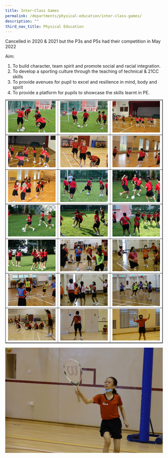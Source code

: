 ```yaml
---
title: Inter–Class Games
permalink: /departments/physical-education/inter-class-games/
description: ""
third_nav_title: Physical Education
---
```

<p>Cancelled in 2020 &amp; 2021 but the P3s and P5s had their competition in May 2022</p>
<p>Aim:</p>
<ol>
<li>To build character, team spirit and promote social and racial integration.</li>
<li>To develop a sporting culture through the teaching of technical &amp; 21CC skills</li>
<li>To provide avenues for pupil to excel and resilience in mind, body and spirit</li>
<li>To provide a platform for pupils to showcase the skills learnt in PE.</li>
</ol>
<table style="border-collapse: collapse; width: 100%;" border="1">
<tbody>
<tr>
<td style="width: 33.3333%;"><img src="/images/icg1.jpg"></td>
<td style="width: 33.3333%;"><img src="/images/icg2.jpg"></td>
<td style="width: 33.3333%;"><img src="/images/icg3.jpg"></td>
</tr>
<tr>
<td style="width: 33.3333%;"><img src="/images/icg4.jpg"></td>
<td style="width: 33.3333%;"><img src="/images/icg5.jpg"></td>
<td style="width: 33.3333%;"><img src="/images/icg6.jpg"></td>
</tr>
<tr>
<td style="width: 33.3333%;"><img src="/images/icg7.jpg"></td>
<td style="width: 33.3333%;"><img src="/images/icg8.jpg"></td>
<td style="width: 33.3333%;"><img src="/images/icg9.jpg"></td>
</tr>
<tr>
<td style="width: 33.3333%;"><img src="/images/icg10.jpg"></td>
<td style="width: 33.3333%;"><img src="/images/icg11.jpg"></td>
<td style="width: 33.3333%;"><img src="/images/icg12.jpg"></td>
</tr>
<tr>
<td style="width: 33.3333%;"><img src="/images/icg13.jpg"></td>
<td style="width: 33.3333%;"><img src="/images/icg14.jpg"></td>
<td style="width: 33.3333%;"><img src="/images/icg15.jpg"></td>
</tr>
<tr>
<td style="width: 33.3333%;"><img src="/images/icg16.jpg"></td>
<td style="width: 33.3333%;"><img src="/images/icg17.jpg"></td>
<td style="width: 33.3333%;"><img src="/images/icg18.jpg"></td>
</tr>
<tr>
<td style="width: 33.3333%;"><img src="/images/icg19.jpg"></td>
<td style="width: 33.3333%;"><img src="/images/icg20.jpg"></td>
<td style="width: 33.3333%;"><img src="/images/icg21.jpg"></td>
</tr>
</tbody>
</table>
<img src="/images/icg22.jpg">